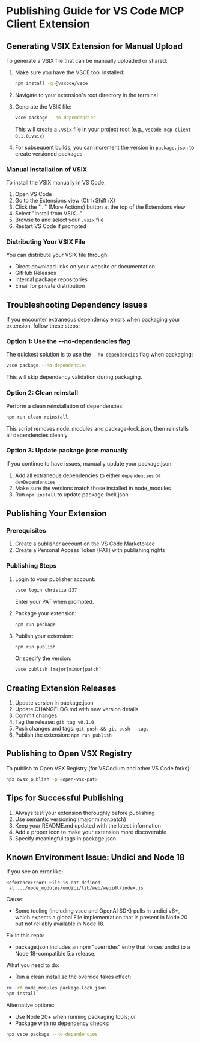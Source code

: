# Publishing Guide for VS Code MCP Client Extension

## Generating VSIX Extension for Manual Upload

To generate a VSIX file that can be manually uploaded or shared:

1. Make sure you have the VSCE tool installed:

   ```bash
   npm install -g @vscode/vsce
   ```

2. Navigate to your extension's root directory in the terminal

3. Generate the VSIX file:

   ```bash
   vsce package --no-dependencies
   ```

   This will create a `.vsix` file in your project root (e.g., `vscode-mcp-client-0.1.0.vsix`)

4. For subsequent builds, you can increment the version in `package.json` to create versioned packages

### Manual Installation of VSIX

To install the VSIX manually in VS Code:

1. Open VS Code
2. Go to the Extensions view (Ctrl+Shift+X)
3. Click the "..." (More Actions) button at the top of the Extensions view
4. Select "Install from VSIX..."
5. Browse to and select your `.vsix` file
6. Restart VS Code if prompted

### Distributing Your VSIX File

You can distribute your VSIX file through:

- Direct download links on your website or documentation
- GitHub Releases
- Internal package repositories
- Email for private distribution

## Troubleshooting Dependency Issues

If you encounter extraneous dependency errors when packaging your extension, follow these steps:

### Option 1: Use the --no-dependencies flag

The quickest solution is to use the `--no-dependencies` flag when packaging:

```bash
vsce package --no-dependencies
```

This will skip dependency validation during packaging.

### Option 2: Clean reinstall

Perform a clean reinstallation of dependencies:

```bash
npm run clean-reinstall
```

This script removes node_modules and package-lock.json, then reinstalls all dependencies cleanly.

### Option 3: Update package.json manually

If you continue to have issues, manually update your package.json:

1. Add all extraneous dependencies to either `dependencies` or `devDependencies`
2. Make sure the versions match those installed in node_modules
3. Run `npm install` to update package-lock.json

## Publishing Your Extension

### Prerequisites

1. Create a publisher account on the VS Code Marketplace
2. Create a Personal Access Token (PAT) with publishing rights

### Publishing Steps

1. Login to your publisher account:

   ```bash
   vsce login christian237
   ```

   Enter your PAT when prompted.

2. Package your extension:

   ```bash
   npm run package
   ```

3. Publish your extension:

   ```bash
   npm run publish
   ```

   Or specify the version:

   ```bash
   vsce publish [major|minor|patch]
   ```

## Creating Extension Releases

1. Update version in package.json
2. Update CHANGELOG.md with new version details
3. Commit changes
4. Tag the release: `git tag v0.1.0`
5. Push changes and tags: `git push && git push --tags`
6. Publish the extension: `npm run publish`

## Publishing to Open VSX Registry

To publish to Open VSX Registry (for VSCodium and other VS Code forks):

```bash
npx ovsx publish -p <open-vsx-pat>
```

## Tips for Successful Publishing

1. Always test your extension thoroughly before publishing
2. Use semantic versioning (major.minor.patch)
3. Keep your README.md updated with the latest information
4. Add a proper icon to make your extension more discoverable
5. Specify meaningful tags in package.json

## Known Environment Issue: Undici and Node 18

If you see an error like:

```
ReferenceError: File is not defined
 at .../node_modules/undici/lib/web/webidl/index.js
```

Cause:
- Some tooling (including vsce and OpenAI SDK) pulls in undici v6+, which expects a global File implementation that is present in Node 20 but not reliably available in Node 18.

Fix in this repo:
- package.json includes an npm "overrides" entry that forces undici to a Node 18–compatible 5.x release.

What you need to do:
- Run a clean install so the override takes effect:

```bash
rm -rf node_modules package-lock.json
npm install
```

Alternative options:
- Use Node 20+ when running packaging tools; or
- Package with no dependency checks:

```bash
npx vsce package --no-dependencies
```

